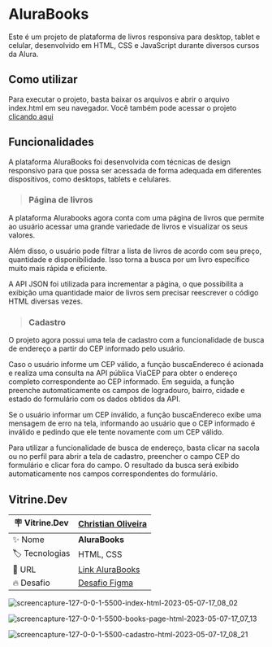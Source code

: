 <h1> AluraBooks </h1>

Este é um projeto de plataforma de livros responsiva para desktop, tablet e celular, desenvolvido em HTML, CSS e JavaScript durante diversos cursos da Alura.

## Como utilizar
Para executar o projeto, basta baixar os arquivos e abrir o arquivo index.html em seu navegador. Você também pode acessar o projeto <a href="https://christianduhp.github.io/AluraBook/">clicando aqui</a>

## Funcionalidades
A plataforma AluraBooks foi desenvolvida com técnicas de design responsivo para que possa ser acessada de forma adequada em diferentes dispositivos, como desktops, tablets e celulares.

>### Página de livros
A plataforma Alurabooks agora conta com uma página de livros que permite ao usuário acessar uma grande variedade de livros e visualizar os seus valores.

Além disso, o usuário pode filtrar a lista de livros de acordo com seu preço, quantidade e disponibilidade. Isso torna a busca por um livro específico muito mais rápida e eficiente. 

A API JSON foi utilizada para incrementar a página, o que possibilita a exibição uma quantidade maior de livros sem precisar reescrever o código HTML diversas vezes.

>### Cadastro
O projeto agora possui uma tela de cadastro com a funcionalidade de busca de endereço a partir do CEP informado pelo usuário.

Caso o usuário informe um CEP válido, a função buscaEndereco é acionada e realiza uma consulta na API pública ViaCEP para obter o endereço completo correspondente ao CEP informado. Em seguida, a função preenche automaticamente os campos de logradouro, bairro, cidade e estado do formulário com os dados obtidos da API.

Se o usuário informar um CEP inválido, a função buscaEndereco exibe uma mensagem de erro na tela, informando ao usuário que o CEP informado é inválido e pedindo que ele tente novamente com um CEP válido.

Para utilizar a funcionalidade de busca de endereço, basta clicar na sacola ou no perfil para abrir a tela de cadastro, preencher o campo CEP do formulário e clicar fora do campo. O resultado da busca será exibido automaticamente nos campos correspondentes do formulário.



## Vitrine.Dev

| :placard: Vitrine.Dev |<a href="https://cursos.alura.com.br/vitrinedev/christianoliver">Christian Oliveira</a> |
| -------------  | --- |
| :sparkles: Nome        | **AluraBooks**
| :label: Tecnologias | HTML, CSS
| :rocket: URL         |<a href="https://christianduhp.github.io/AluraBooks/">Link AluraBooks</a>
| :fire: Desafio     |<a href="https://www.figma.com/file/sSMbIqKaGBd66Y8roxTk2p/AluraBooks?t=Y55ZoM3oOWZPfwzo-6">Desafio Figma</a> 


![screencapture-127-0-0-1-5500-index-html-2023-05-07-17_08_02](https://user-images.githubusercontent.com/85292359/236700392-fedddf4f-e60c-4a55-a904-1c03464fdd43.png#vitrinedev)

![screencapture-127-0-0-1-5500-books-page-html-2023-05-07-17_07_13](https://user-images.githubusercontent.com/85292359/236700357-14cce239-42ac-47aa-ba60-2f46aad3fe5f.png#vitrinedev)

![screencapture-127-0-0-1-5500-cadastro-html-2023-05-07-17_08_21](https://user-images.githubusercontent.com/85292359/236700394-f678da5a-6f78-4276-a56d-7a177c10592b.png#vitrinedev)
